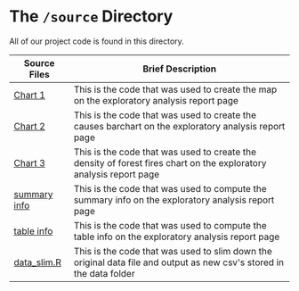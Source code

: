 # The `/source` Directory

All of our project code is found in this directory. 

|Source Files | Brief Description|
|---------------| -----------------|
|[Chart 1](./Chart1.R) | This is the code that was used to create the map on the exploratory analysis report page 
|[Chart 2](./Chart2.R) | This is the code that was used to create the causes barchart on the exploratory analysis report page
|[Chart 3](./Chart3.R) | This is the code that was used to create the density of forest fires chart on the exploratory analysis report page
|[summary info](./summary_info.R) | This is the code that was used to compute the summary info on the exploratory analysis report page
|[table info](./table_info.R) | This is the code that was used to compute the table info on the exploratory analysis report page
|[data_slim.R](./data_slim.R) | This is the code that was used to slim down the original data file and output as new csv's stored in the data folder

